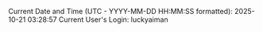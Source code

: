 Current Date and Time (UTC - YYYY-MM-DD HH:MM:SS formatted): 2025-10-21 03:28:57
Current User's Login: luckyaiman
